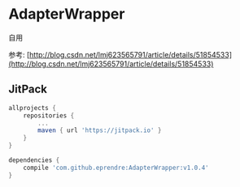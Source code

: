 # AdapterWrapper
自用

参考: [http://blog.csdn.net/lmj623565791/article/details/51854533](http://blog.csdn.net/lmj623565791/article/details/51854533)

## JitPack
```groovy
allprojects {
    repositories {
        ...
        maven { url 'https://jitpack.io' }
    }
}
```

```groovy
dependencies {
    compile 'com.github.eprendre:AdapterWrapper:v1.0.4'
}
```
